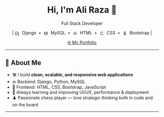 <h1 align="center">Hi, I'm Ali Raza 👋</h1>
<p align="center">Full Stack Developer</p>
<p align="center">
  | <img src="https://cdn.jsdelivr.net/gh/devicons/devicon/icons/django/django-plain.svg" alt="Django" width="16" height="16" style="vertical-align: middle;" />
  &nbsp;Django &nbsp;•&nbsp;

  <img src="https://cdn.jsdelivr.net/gh/devicons/devicon/icons/mysql/mysql-original.svg" alt="MySQL" width="16" height="16" style="vertical-align: middle;" />
  &nbsp;MySQL &nbsp;•&nbsp;

  <img src="https://cdn.jsdelivr.net/gh/devicons/devicon/icons/html5/html5-original.svg" alt="HTML5" width="16" height="16" style="vertical-align: middle;" />
  &nbsp;HTML &nbsp;•&nbsp;

  <img src="https://cdn.jsdelivr.net/gh/devicons/devicon/icons/css3/css3-original.svg" alt="CSS3" width="16" height="16" style="vertical-align: middle;" />
  &nbsp;CSS &nbsp;•&nbsp;

  <img src="https://cdn.jsdelivr.net/gh/devicons/devicon/icons/bootstrap/bootstrap-original.svg" alt="Bootstrap" width="16" height="16" style="vertical-align: middle;" />
  &nbsp;Bootstrap |
</p>



<p align="center">
  <a href="https://alirazacoder.pythonanywhere.com/" target="_blank">
    🌐 My Portfolio
  </a>
</p>

---

## 🧠 About Me

- 🛠️ I build **clean, scalable, and responsive web applications**
- 🔙 Backend: Django, Python, MySQL
- 🎨 Frontend: HTML, CSS, Bootstrap, JavaScript
- 🚀 Always learning and improving UI/UX, performance & deployment
- ♟️ Passionate chess player — love strategic thinking both in code and on the board 

---

